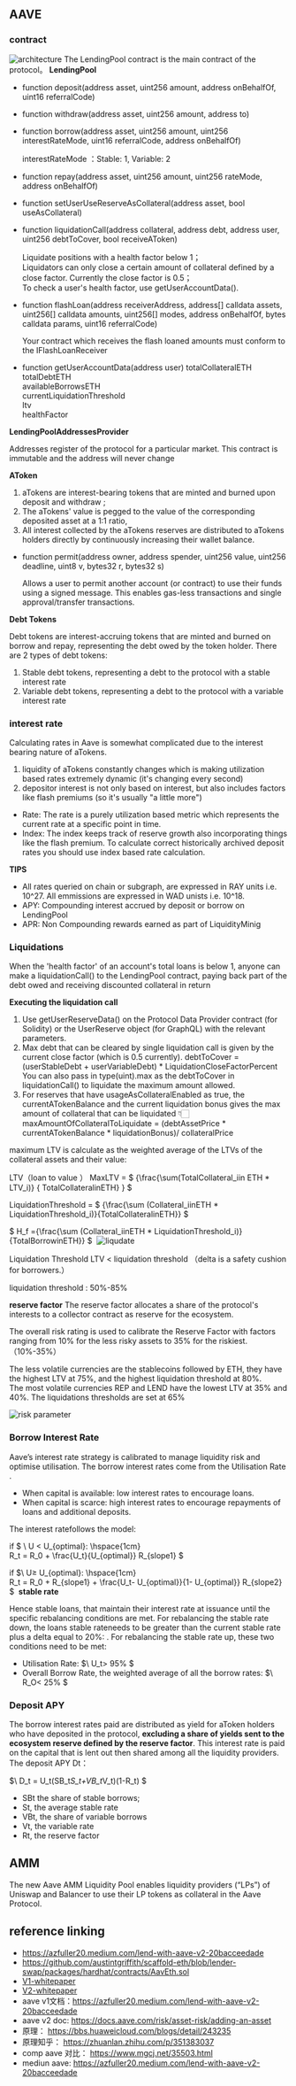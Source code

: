## AAVE


### contract
![architecture](./image/architecture.png) 
The LendingPool contract is the main contract of the protocol。
**LendingPool**
- function deposit(address asset, uint256 amount, address onBehalfOf, uint16 referralCode)
- function withdraw(address asset, uint256 amount, address to)

- function borrow(address asset, uint256 amount, uint256 interestRateMode, uint16 referralCode, address onBehalfOf)

  interestRateMode ：Stable: 1, Variable: 2

- function repay(address asset, uint256 amount, uint256 rateMode, address onBehalfOf)

- function setUserUseReserveAsCollateral(address asset, bool useAsCollateral)

- function liquidationCall(address collateral, address debt, address user, uint256 debtToCover, bool receiveAToken)   

  Liquidate positions with a health factor below 1；  
  Liquidators can only close a certain amount of collateral defined by a close factor. Currently the close factor is 0.5；  
  To check a user's health factor, use getUserAccountData(). 

- function flashLoan(address receiverAddress, address[] calldata assets, uint256[] calldata amounts, uint256[] modes, address onBehalfOf, bytes calldata params, uint16 referralCode)  

  Your contract which receives the flash loaned amounts must conform to the IFlashLoanReceiver 

-  function getUserAccountData(address user)
    totalCollateralETH  
    totalDebtETH  
    availableBorrowsETH  
    currentLiquidationThreshold  
    ltv  
    healthFactor


**LendingPoolAddressesProvider**

Addresses register of the protocol for a particular market. This contract is immutable and the address will never change

**AToken**
1. aTokens are interest-bearing tokens that are minted and burned upon deposit and withdraw ;
2.  The aTokens' value is pegged to the value of the corresponding deposited asset at a 1:1 ratio,  
3.  All interest collected by the aTokens reserves are distributed to aTokens holders directly by continuously increasing their wallet balance.  

- function permit(address owner, address spender, uint256 value, uint256 deadline, uint8 v, bytes32 r, bytes32 s)

  Allows a user to permit another account (or contract) to use their funds using a signed message. This enables gas-less transactions and single approval/transfer transactions.


**Debt Tokens**

Debt tokens are interest-accruing tokens that are minted and burned on borrow and repay, representing the debt owed by the token holder. There are 2 types of debt tokens:
1. Stable debt tokens, representing a debt to the protocol with a stable interest rate
2. Variable debt tokens, representing a debt to the protocol with a variable interest rate



### interest rate

Calculating rates in Aave is somewhat complicated due to the interest bearing nature of aTokens.
1. liquidity of aTokens constantly changes which is making utilization based rates extremely dynamic (it's changing every second)
2. depositor interest is not only based on interest, but also includes factors like flash premiums (so it's usually "a little more")

- Rate: The rate is a purely utilization based metric which represents the current rate at a specific point in time.
- Index: The index keeps track of reserve growth also incorporating things like the flash premium.
To calculate correct historically archived deposit rates you should use index based rate calculation.

**TIPS**
- All rates queried on chain or subgraph, are expressed in RAY units i.e. 10^27.
All emmissions are expressed in WAD unists i.e. 10^18.
- APY: Compounding interest accrued by deposit or borrow on LendingPool
- APR: Non Compounding rewards earned as part of LiquidityMinig


### Liquidations
When the 'health factor' of an account's total loans is below 1, anyone can make a liquidationCall() to the LendingPool contract, paying back part of the debt owed and receiving discounted collateral in return

**Executing the liquidation call**
1. Use getUserReserveData() on the Protocol Data Provider contract (for Solidity) or the UserReserve object (for GraphQL) with the relevant parameters.
2. Max debt that can be cleared by single liquidation call is given by the current close factor (which is 0.5 currently).
debtToCover = (userStableDebt + userVariableDebt) * LiquidationCloseFactorPercent
You can also pass in type(uint).max as the debtToCover in liquidationCall() to liquidate the maximum amount allowed.
3. For reserves that have usageAsCollateralEnabled as true, the currentATokenBalance and the current liquidation bonus gives the max amount of collateral that can be liquidated 👇🏻
maxAmountOfCollateralToLiquidate = (debtAssetPrice * currentATokenBalance * liquidationBonus)/ collateralPrice

 maximum LTV is calculate as the weighted average of the LTVs of the collateral assets and their value:

LTV（loan to value ）
MaxLTV = $ {\frac{\sum(TotalCollateral_iin ETH * LTV_i)} {  TotalCollateralinETH} } $


LiquidationThreshold = $ {\frac{\sum (Collateral_iinETH * LiquidationThreshold_i)}{TotalCollateralinETH}} $

$ H_f ={\frac{\sum (Collateral_iinETH * LiquidationThreshold_i)}{TotalBorrowinETH}}  $
​
 ![liqudate](./image/1.jpeg)
​
 
Liquidation Threshold
LTV < liquidation threshold  （delta is a safety cushion for borrowers.）

liquidation threshold : 50%-85%

**reserve factor**
The reserve factor allocates a share of the protocol's interests to a collector contract as reserve for the ecosystem.

The overall risk rating is used to calibrate the Reserve Factor with factors ranging from 10% for the less risky assets to 35% for the riskiest. （10%-35%）

The less volatile currencies are the stablecoins followed by ETH, they have the highest LTV at 75%, and the highest liquidation threshold at 80%.  
The most volatile currencies REP and LEND have the lowest LTV at 35% and 40%. The liquidations thresholds are set at 65%

![risk parameter](./image/risk.png)


### Borrow Interest Rate

Aave’s interest rate strategy is calibrated to manage liquidity risk and optimise utilisation. The borrow interest rates come from the Utilisation Rate . 

- When capital is available: low interest rates to encourage loans.
- When capital is scarce: high interest rates to encourage repayments of loans and additional deposits.

The interest ratefollows the model:
     
​if $ \ U < U_{optimal}:  \hspace{1cm}  
R_t = R_0 + \frac{U_t}{U_{optimal}} R_{slope1} $

if $\ U≥ U_{optimal}: \hspace{1cm}  
R_t = R_0 + R_{slope1} + \frac{U_t- U_{optimal}}{1- U_{optimal}} R_{slope2} $
​
**stable rate**

Hence stable loans, that maintain their interest rate at issuance until the specific rebalancing conditions are met. For rebalancing the stable rate down, the loans stable rateneeds to be greater than the current stable rate plus a delta equal to 20%: .
For rebalancing the stable rate up, these two conditions need to be met:
- Utilisation Rate:  $\ U_t> 95\%  $
- Overall Borrow Rate, the weighted average of all the borrow rates:  $\ R_O< 25\% $
​
### Deposit APY
The borrow interest rates paid are distributed as yield for aToken holders who have deposited in the protocol, **excluding a share of yields sent to the ecosystem reserve defined by the reserve factor**. This interest rate is paid on the capital that is lent out then shared among all the liquidity providers. The deposit APY Dt：

$\ D_t = U_t(SB_t*S_t+VB_t*V_t)(1-R_t) $

- SBt the share of stable borrows;
- St, the average stable rate
- VBt, the share of variable borrows
- Vt, the variable rate
- Rt, the reserve factor
   



## AMM
The new Aave AMM Liquidity Pool enables liquidity providers (“LPs”) of Uniswap and Balancer to use their LP tokens as collateral in the Aave Protocol. 


## reference linking
- <https://azfuller20.medium.com/lend-with-aave-v2-20bacceedade>
- <https://github.com/austintgriffith/scaffold-eth/blob/lender-swap/packages/hardhat/contracts/AavEth.sol>
- [V1-whitepaper](https://cryptorating.eu/whitepapers/Aave/Aave_Protocol_Whitepaper_v1_0.pdf)
- [V2-whitepaper](https://cryptorating.eu/whitepapers/Aave/aave-v2-whitepaper.pdf)
- aave v1文档：https://azfuller20.medium.com/lend-with-aave-v2-20bacceedade
- aave v2 doc: https://docs.aave.com/risk/asset-risk/adding-an-asset
- 原理： https://bbs.huaweicloud.com/blogs/detail/243235
- 原理知乎： https://zhuanlan.zhihu.com/p/351383037
- comp aave 对比： https://www.mgcj.net/35503.html
- mediun aave: https://azfuller20.medium.com/lend-with-aave-v2-20bacceedade 